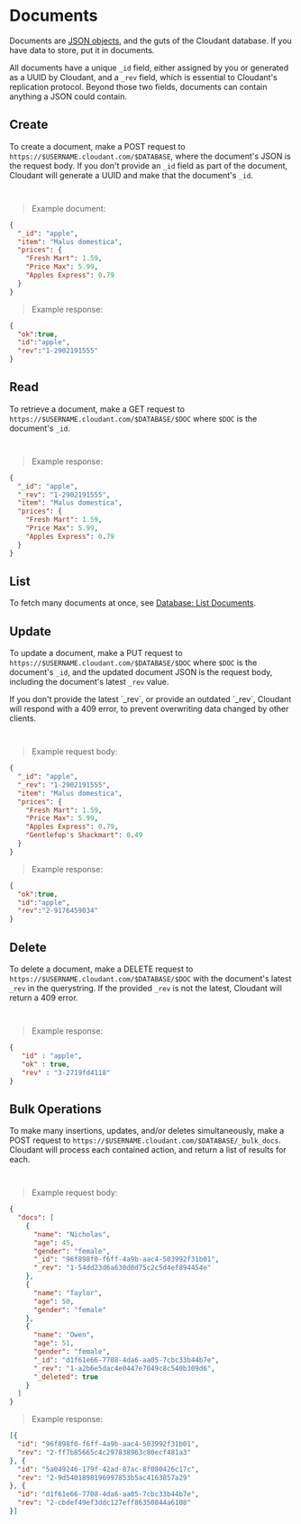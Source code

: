 # Documents

Documents are [JSON objects](http://en.wikipedia.org/wiki/JSON#Data_types.2C_syntax_and_example), and the guts of the Cloudant database. If you have data to store, put it in documents.

All documents have a unique `_id` field, either assigned by you or generated as a UUID by Cloudant, and a `_rev` field, which is essential to Cloudant's replication protocol. Beyond those two fields, documents can contain anything a JSON could contain.

## Create

To create a document, make a POST request to `https://$USERNAME.cloudant.com/$DATABASE`, where the document's JSON is the request body. If you don't provide an `_id` field as part of the document, Cloudant will generate a UUID and make that the document's `_id`.

```shell
```

```python
```

> Example document:

```json
{
  "_id": "apple",
  "item": "Malus domestica",
  "prices": {
    "Fresh Mart": 1.59,
    "Price Max": 5.99,
    "Apples Express": 0.79
  }
}
```

> Example response:

```json
{
  "ok":true,
  "id":"apple",
  "rev":"1-2902191555"
}
```

## Read

To retrieve a document, make a GET request to `https://$USERNAME.cloudant.com/$DATABASE/$DOC` where `$DOC` is the document's `_id`.

```shell
```

```python
```

> Example response:

```json
{
  "_id": "apple",
  "_rev": "1-2902191555",
  "item": "Malus domestica",
  "prices": {
    "Fresh Mart": 1.59,
    "Price Max": 5.99,
    "Apples Express": 0.79
  }
}
```

## List

To fetch many documents at once, see [Database: List Documents](#list-documents).

## Update

To update a document, make a PUT request to `https://$USERNAME.cloudant.com/$DATABASE/$DOC` where `$DOC` is the document's `_id`, and the updated document JSON is the request body, including the document's latest `_rev` value.

<aside>If you don't provide the latest `_rev`, or provide an outdated `_rev`, Cloudant will respond with a 409 error, to prevent overwriting data changed by other clients.</aside>

```shell
```

```python
```

> Example request body:

```json
{
  "_id": "apple",
  "_rev": "1-2902191555",
  "item": "Malus domestica",
  "prices": {
    "Fresh Mart": 1.59,
    "Price Max": 5.99,
    "Apples Express": 0.79,
    "Gentlefop's Shackmart": 0.49
  }
}
```

> Example response:

```json
{
  "ok":true,
  "id":"apple",
  "rev":"2-9176459034"
}
```

## Delete

To delete a document, make a DELETE request to `https://$USERNAME.cloudant.com/$DATABASE/$DOC` with the document's latest `_rev` in the querystring. If the provided `_rev` is not the latest, Cloudant will return a 409 error.

```shell
```

```python
```

> Example response:

```json
{
   "id" : "apple",
   "ok" : true,
   "rev" : "3-2719fd4118"
}
```

## Bulk Operations

To make many insertions, updates, and/or deletes simultaneously, make a POST request to `https://$USERNAME.cloudant.com/$DATABASE/_bulk_docs`. Cloudant will process each contained action, and return a list of results for each.

```shell
```

```python
```

> Example request body:

```json
{
  "docs": [
    {
      "name": "Nicholas",
      "age": 45,
      "gender": "female",
      "_id": "96f898f0-f6ff-4a9b-aac4-503992f31b01",
      "_rev": "1-54dd23d6a630d0d75c2c5d4ef894454e"
    },
    {
      "name": "Taylor",
      "age": 50,
      "gender": "female"
    },
    {
      "name": "Owen",
      "age": 51,
      "gender": "female",
      "_id": "d1f61e66-7708-4da6-aa05-7cbc33b44b7e",
      "_rev": "1-a2b6e5dac4e0447e7049c8c540b309d6",
      "_deleted": true
    }
  ]
}
```

> Example response:

```json
[{
  "id": "96f898f0-f6ff-4a9b-aac4-503992f31b01",
  "rev": "2-ff7b85665c4c297838963c80ecf481a3"
}, {
  "id": "5a049246-179f-42ad-87ac-8f080426c17c",
  "rev": "2-9d5401898196997853b5ac4163857a29"
}, {
  "id": "d1f61e66-7708-4da6-aa05-7cbc33b44b7e",
  "rev": "2-cbdef49ef3ddc127eff86350844a6108"
}]
```

